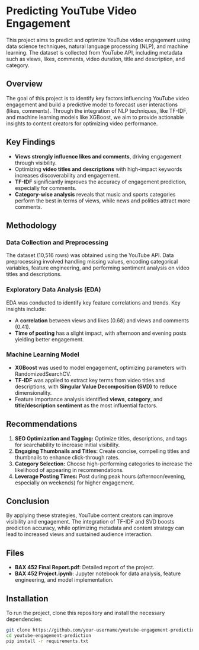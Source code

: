 # Predicting YouTube Video Engagement

This project aims to predict and optimize YouTube video engagement using data science techniques, natural language processing (NLP), and machine learning. The dataset is collected from YouTube API, including metadata such as views, likes, comments, video duration, title and description, and category.


## Overview
The goal of this project is to identify key factors influencing YouTube video engagement and build a predictive model to forecast user interactions (likes, comments). Through the integration of NLP techniques, like TF-IDF, and machine learning models like XGBoost, we aim to provide actionable insights to content creators for optimizing video performance.

## Key Findings
- **Views strongly influence likes and comments**, driving engagement through visibility.
- Optimizing **video titles and descriptions** with high-impact keywords increases discoverability and engagement.
- **TF-IDF** significantly improves the accuracy of engagement prediction, especially for comments.
- **Category-wise analysis** reveals that music and sports categories perform the best in terms of views, while news and politics attract more comments.

## Methodology

### Data Collection and Preprocessing
The dataset (10,516 rows) was obtained using the YouTube API. Data preprocessing involved handling missing values, encoding categorical variables, feature engineering, and performing sentiment analysis on video titles and descriptions.

### Exploratory Data Analysis (EDA)
EDA was conducted to identify key feature correlations and trends. Key insights include:
- A **correlation** between views and likes (0.68) and views and comments (0.41).
- **Time of posting** has a slight impact, with afternoon and evening posts yielding better engagement.

### Machine Learning Model
- **XGBoost** was used to model engagement, optimizing parameters with RandomizedSearchCV.
- **TF-IDF** was applied to extract key terms from video titles and descriptions, with **Singular Value Decomposition (SVD)** to reduce dimensionality.
- Feature importance analysis identified **views**, **category**, and **title/description sentiment** as the most influential factors.

## Recommendations
1. **SEO Optimization and Tagging:** Optimize titles, descriptions, and tags for searchability to increase initial visibility.
2. **Engaging Thumbnails and Titles:** Create concise, compelling titles and thumbnails to enhance click-through rates.
3. **Category Selection:** Choose high-performing categories to increase the likelihood of appearing in recommendations.
4. **Leverage Posting Times:** Post during peak hours (afternoon/evening, especially on weekends) for higher engagement.

## Conclusion
By applying these strategies, YouTube content creators can improve visibility and engagement. The integration of TF-IDF and SVD boosts prediction accuracy, while optimizing metadata and content strategy can lead to increased views and sustained audience interaction.

## Files
- **BAX 452 Final Report.pdf**: Detailed report of the project.
- **BAX 452 Project.ipynb**: Jupyter notebook for data analysis, feature engineering, and model implementation.

## Installation
To run the project, clone this repository and install the necessary dependencies:

```bash
git clone https://github.com/your-username/youtube-engagement-prediction.git
cd youtube-engagement-prediction
pip install -r requirements.txt
```
